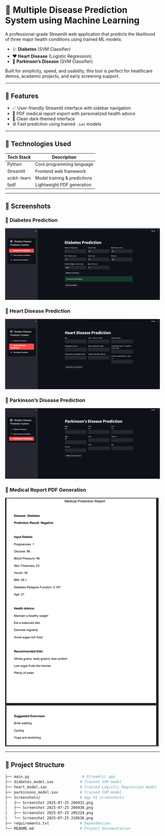 # 🧠 Multiple Disease Prediction System using Machine Learning

A professional-grade Streamlit web application that predicts the likelihood of three major health conditions using trained ML models:

- 🩺 **Diabetes** (SVM Classifier)
- ❤️ **Heart Disease** (Logistic Regression)
- 🧠 **Parkinson’s Disease** (SVM Classifier)

Built for simplicity, speed, and usability, this tool is perfect for healthcare demos, academic projects, and early screening support.

---

## 🚀 Features

- ✅ User-friendly Streamlit interface with sidebar navigation
- 📄 PDF medical report export with personalized health advice
- 🌙 Clean dark-themed interface
- ⚙️ Fast prediction using trained `.sav` models

---

## 🧬 Technologies Used

| Tech Stack         | Description                      |
|--------------------|----------------------------------|
| Python             | Core programming language        |
| Streamlit          | Frontend web framework           |
| scikit-learn       | Model training & predictions     |
| fpdf               | Lightweight PDF generation       |

---

## 📸 Screenshots

### 🔹 Diabetes Prediction  
![Diabetes](Screenshots/Screenshot%202025-07-25%20210636.png)

### 🔹 Heart Disease Prediction  
![Heart Disease](Screenshots/Screenshot%202025-07-25%20204932.png)

### 🔹 Parkinson’s Disease Prediction  
![Parkinsons](Screenshots/Screenshot%202025-07-25%20204938.png)

### 🔹 Medical Report PDF Generation  
![PDF Report](Screenshots/Screenshot%202025-07-25%20205224.png)

---

## 📂 Project Structure

```bash
├── main.py                        # Streamlit app
├── diabetes_model.sav            # Trained SVM model
├── heart_model.sav               # Trained Logistic Regression model
├── parkinsons_model.sav          # Trained SVM model
├── Screenshots/                  # App UI screenshots
│   ├── Screenshot 2025-07-25 204932.png
│   ├── Screenshot 2025-07-25 204938.png
│   ├── Screenshot 2025-07-25 205224.png
│   └── Screenshot 2025-07-25 210636.png
├── requirements.txt              # Dependencies
└── README.md                     # Project documentation
